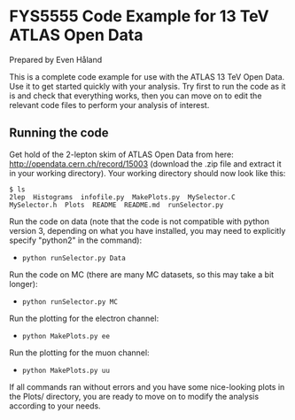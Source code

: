 # FYS5555 Code Example for 13 TeV ATLAS Open Data

Prepared by Even Håland

This is a complete code example for use with the ATLAS 13 TeV Open Data. Use it to
get started quickly with your analysis. Try first to run the code as it is and check
that everything works, then you can move on to edit the relevant code files to
perform your analysis of interest.

## Running the code

Get hold of the 2-lepton skim of ATLAS Open Data from here: http://opendata.cern.ch/record/15003
(download the .zip file and extract it in your working directory). Your working directory should now look
like this:
```
$ ls
2lep  Histograms  infofile.py  MakePlots.py  MySelector.C  MySelector.h  Plots  README  README.md  runSelector.py
```
Run the code on data (note that the code is not compatible with python version 3, depending on what you have installed, you may need to explicitly specify "python2" in the command):
- `python runSelector.py Data`

Run the code on MC (there are many MC datasets, so this may take a bit longer):
- `python runSelector.py MC`

Run the plotting for the electron channel:
- `python MakePlots.py ee`

Run the plotting for the muon channel:
- `python MakePlots.py uu`

If all commands ran without errors and you have some nice-looking plots in the Plots/ directory, you are
ready to move on to modify the analysis according to your needs.
